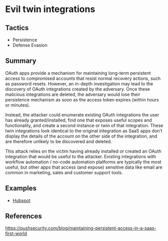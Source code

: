 # Evil twin integrations

## Tactics
* Persistence
* Defense Evasion

## Summary
OAuth apps provide a mechanism for maintaining long-term persistent access to compromised accounts that resist normal recovery actions, such as password resets. However, an in-depth investigation may lead to the discovery of OAuth integrations created by the adversary. Once these malicious integrations are deleted, the adversary would lose their persistence mechanism as soon as the access token expires (within hours or minutes).

Instead, the attacker could enumerate existing OAuth integrations the user has already granted/installed, find one that exposes useful scopes and functionality, and create a second instance or twin of that integration. These twin integrations look identical to the original integration as SaaS apps don’t display the details of the account on the other side of the integration, and are therefore unlikely to be discovered and deleted.

This attack relies on the victim having already installed or created an OAuth integration that would be useful to the attacker. Existing integrations with workflow automation / no-code automation platforms are typically the most useful, but other apps that access (and expose) sensitive data like email are common in marketing, sales and customer support tools.


## Examples
* [Hubspot](examples/hubspot.md)

## References

https://pushsecurity.com/blog/maintaining-persistent-access-in-a-saas-first-world